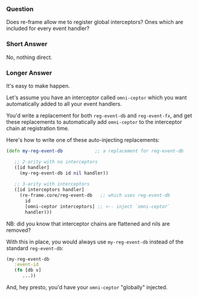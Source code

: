 ### Question

Does re-frame allow me to register global interceptors? Ones which are included 
for every event handler?

### Short Answer 

No, nothing direct.

### Longer Answer 

It's easy to make happen.

Let's assume you have an interceptor called `omni-ceptor` which you want
automatically added to all your event handlers.

You'd write a replacement for both `reg-event-db` and `reg-event-fx`, and get
these replacements to automatically add `omni-ceptor` to the interceptor 
chain at registration time. 

Here's how to write one of these auto-injecting replacements: 
```clj
(defn my-reg-event-db            ;; a replacement for reg-event-db

   ;; 2-arity with no interceptors 
   ([id handler] 
     (my-reg-event-db id nil handler))
     
   ;; 3-arity with interceptors
   ([id interceptors handler] 
     (re-frame.core/reg-event-db   ;; which uses reg-event-db 
       id
       [omni-ceptor interceptors] ;; <-- inject `omni-ceptor`
       handler)))
``` 

NB: did you know that interceptor chains are flattened and nils are removed?

With this in place, you would always use `my-reg-event-db` 
instead of the standard `reg-event-db`: 
```clj
(my-reg-event-db 
   :event-id
   (fn [db v] 
      ...))
```

And, hey presto, you'd have your `omni-ceptor` "globally" injected.

